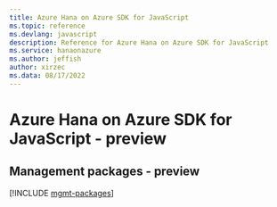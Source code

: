 ```yaml
---
title: Azure Hana on Azure SDK for JavaScript
ms.topic: reference
ms.devlang: javascript
description: Reference for Azure Hana on Azure SDK for JavaScript
ms.service: hanaonazure
ms.author: jeffish
author: xirzec
ms.data: 08/17/2022
---
```

# Azure Hana on Azure SDK for JavaScript - preview

## Management packages - preview
[!INCLUDE [mgmt-packages](hana-on-azure-mgmt-index.md)]